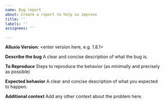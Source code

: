 ```yaml
---
name: Bug report
about: Create a report to help us improve
title: ''
labels: ''
assignees: ''

---
```


**Alluxio Version:** <enter version here, e.g. 1.8.1>

**Describe the bug**
A clear and concise description of what the bug is.

**To Reproduce**
Steps to reproduce the behavior (as minimally and precisely as possible)

**Expected behavior**
A clear and concise description of what you expected to happen.

**Additional context**
Add any other context about the problem here.
